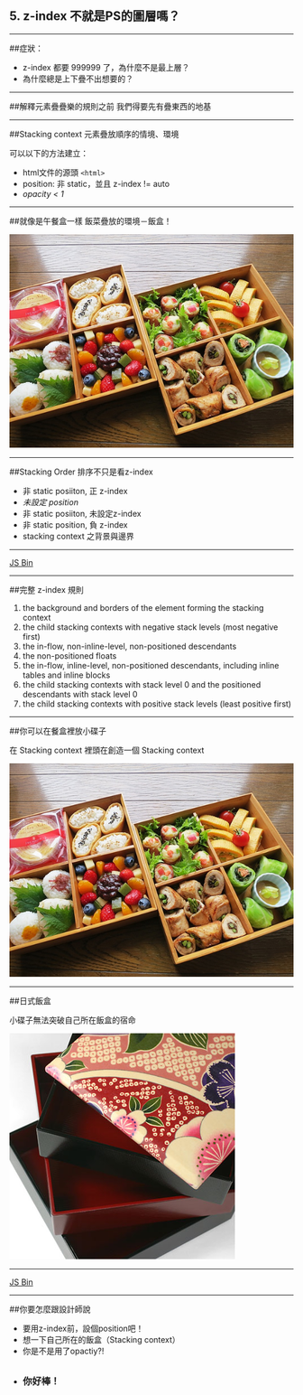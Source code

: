 ## 5. z-index 不就是PS的圖層嗎？

---

##症狀：
- z-index 都要 999999 了，為什麼不是最上層？
- 為什麼總是上下疊不出想要的？

---

##解釋元素疊疊樂的規則之前
我們得要先有疊東西的地基

---

##Stacking context
元素疊放順序的情境、環境

可以以下的方法建立：

- html文件的源頭 `<html>`
- position: 非 static，並且 z-index != auto 
- *opacity < 1*


---

##就像是午餐盒一樣
飯菜疊放的環境－<span class="fragment highlight-blue">飯盒！</span>

![](images/speech/lunch.jpg)

---

##Stacking Order
排序不只是看z-index

- 非 static posiiton, 正 z-index
- *未設定 position*
- 非 static posiiton, 未設定z-index
- 非 static position, 負 z-index
- stacking context 之背景與邊界

---

<a class="jsbin-embed" href="http://jsbin.com/AkEYuNa/1/embed?html,css,output">JS Bin</a>

---

##完整 z-index 規則

1. the background and borders of the element forming the stacking context
2. the child stacking contexts with negative stack levels (most negative first)
3. the in-flow, non-inline-level, non-positioned descendants
4. the non-positioned floats
5. the in-flow, inline-level, non-positioned descendants, including inline tables and inline blocks
6. the child stacking contexts with stack level 0 and the positioned descendants with stack level 0
7. the child stacking contexts with positive stack levels (least positive first)

---

##你可以在餐盒裡放小碟子

在 Stacking context 裡頭在創造一個 Stacking context

![](images/speech/lunch.jpg)

---

##日式飯盒

小碟子無法突破自己所在飯盒的宿命

![](images/speech/lunchbox2.jpg)

---

<a class="jsbin-embed" href="http://jsbin.com/ACEWoDe/8/embed?html,css,output">JS Bin</a>

---

##你要怎麼跟設計師說

<ul>
	<li class="fragment">要用z-index前，設個position吧！</li>
	<li class="fragment">想一下自己所在的飯盒（Stacking context）</li>
	<li class="fragment">你是不是用了opactiy?!</li>
	<li class="fragment" style="line-height:3em"><h3>你好棒！</h3></li>
</ul>